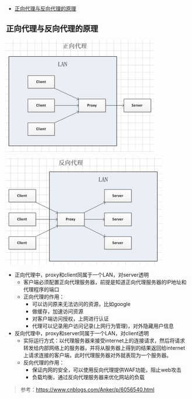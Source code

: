 - [正向代理与反向代理的原理](#正向代理与反向代理的原理)

## 正向代理与反向代理的原理

![](../images/Network/正向代理.png)

![](../images/Network/反向代理.png)

- 正向代理中，proxy和client同属于一个LAN，对server透明
  - 客户端必须配置正向代理服务器，前提是知道正向代理服务器的IP地址和代理程序的端口
  - 正向代理的作用：
    - 可以访问原来无法访问的资源，比如google
    - 做缓存，加速访问资源
    - 对客户端访问授权，上网进行认证
    - 代理可以记录用户访问记录(上网行为管理)，对外隐藏用户信息
- 反向代理中，proxy和server同属于一个LAN，对client透明
  - 实际运行方式：以代理服务器来接受internet上的连接请求，然后将请求转发给内部网络上的服务器，并将从服务器上得到的结果返回给internet上请求连接的客户端，此时代理服务器对外就表现为一个服务器。
  - 反向代理的作用：
    - 保证内网的安全，可以使用反向代理提供WAF功能，阻止web攻击
    - 负载均衡，通过反向代理服务器来优化网站的负载

> 参考：https://www.cnblogs.com/Anker/p/6056540.html